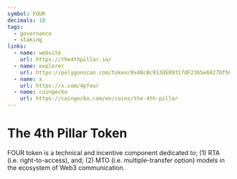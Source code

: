 ```yaml
---
symbol: FOUR
decimals: 18
tags:
  - governance
  - staking
links:
  - name: website
    url: https://the4thpillar.io/
  - name: explorer
    url: https://polygonscan.com/token/0x48cBc913dE09317dF2365e6827Df50dA083701D5
  - name: x
    url: https://x.com/4pfour
  - name: coingecko
    url: https://coingecko.com/en/coins/the-4th-pillar
---
```


# The 4th Pillar Token

FOUR token is a technical and incentive component dedicated to; (1) RTA (i.e. right-to-access), and; (2) MTO (i.e. multiple-transfer option) models in the ecosystem of Web3 communication.

